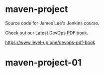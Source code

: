# maven-project
Source code for James Lee's Jenkins course.

Check out our Latest DevOps PDF book.

https://www.level-up.one/devops-pdf-book
# maven-project-01
